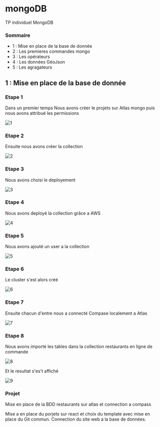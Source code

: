 # mongoDB
TP individuel MongoDB

### Sommaire

- 1 : Mise en place de la base de donnée
- 2 : Les premieres commandes mongo
- 3 : Les opérateurs
- 4 : Les données GéoJson
- 5 : Les agragateurs

## 1 : Mise en place de la base de donnée

### Etape 1

Dans un premier temps Nous avons créer le projets sur Atlas mongo puis nous avons attribué les permissions

![1](https://user-images.githubusercontent.com/63167717/148780501-720cc1cc-e972-4ec7-9c6f-0bc0a77d3087.JPG)

### Etape 2

Ensuite nous avons créer la collection

![2](https://user-images.githubusercontent.com/63167717/148780746-c4d37de2-c6f7-4f4b-bde9-f4e0ab05a1e0.JPG)

### Etape 3

Nous avons choisi le deployement

![3](https://user-images.githubusercontent.com/63167717/148780900-7e3c0e6d-cf3b-4526-bbdf-b3f402d61243.JPG)

### Etape 4

Nous avons deployé la collection grâce a AWS

![4](https://user-images.githubusercontent.com/63167717/148780993-96ab6522-76c4-4d56-ab73-37c16e8ba7cc.JPG)

### Etape 5

Nous avons ajouté un user a la collection 

![5](https://user-images.githubusercontent.com/63167717/148781591-a2513d69-4fc6-4720-80f7-f2c16c03d9b0.JPG)

### Etape 6

Le cluster s'est alors créé

![6](https://user-images.githubusercontent.com/63167717/148781816-2cc74e5d-02e8-4843-95d6-76752ab76422.JPG)

### Etape 7

Ensuite chacun d'entre nous a connecté Compase localement a Atlas

![7](https://user-images.githubusercontent.com/63167717/148781927-feae2f97-34ed-4fd2-abe5-3a2643edb6e9.JPG)

### Etape 8

Nous avons importé les tables dans la collection restaurants en ligne de commande

![8](https://user-images.githubusercontent.com/63167717/148782166-33ae6381-93b9-4310-8e4e-8c86cf3c75bf.JPG)

Et le resultat s'es't affiché

![9](https://user-images.githubusercontent.com/63167717/148782222-ad9ef1a5-9da0-46cd-9069-2d5b6640d904.JPG)

### Projet

Mise en place de la BDD restaurants sur atlas et connection a compass

Mise a en place du porjets sur react et choix du template avec mise en place du Git commun. Connection du site web a la base de données. 
